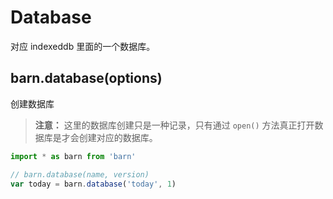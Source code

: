 # Database

对应 indexeddb 里面的一个数据库。

## barn.database(options)

创建数据库

> **注意：** 这里的数据库创建只是一种记录，只有通过 `open()` 方法真正打开数据库是才会创建对应的数据库。

```javascript
import * as barn from 'barn'

// barn.database(name, version)
var today = barn.database('today', 1)
```